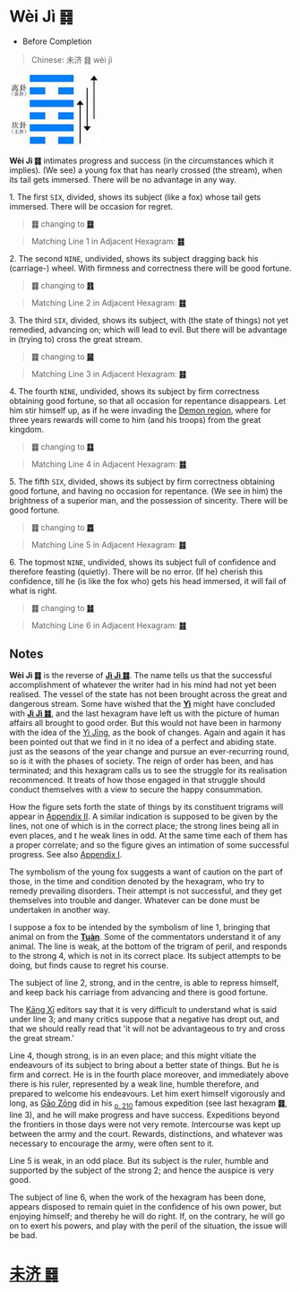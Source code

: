 # Wèi Jì ䷿

* Before Completion

> Chinese: 未济 ䷿ wèi jì

<a id="p-207"/>

<img src="shapes/64.10.jpg" width="160" alt="未济">

**Wèi Jì ䷿** intimates progress and success (in the circumstances which it implies).
(We see) a young fox that has nearly crossed (the stream), when its tail gets immersed. There will be no advantage in any way.

<a id="p-208"/>

1.<a name="64.1"></a> The first `SIX`, divided, shows its subject (like a fox) whose tail gets immersed. There will be occasion for regret.

> **䷿** changing to [**䷥**](e79dbdkui.md#38.1)

> Matching Line 1 in Adjacent Hexagram: [**䷾**](e697a2e6b58ejiji.md#63.1)

2.<a name="64.2"></a> The second `NINE`, undivided, shows its subject dragging back his (carriage-) wheel. With firmness and correctness there will be good fortune.

> **䷿** changing to [**䷢**](e6998bjin.md#35.2)

> Matching Line 2 in Adjacent Hexagram: [**䷾**](e697a2e6b58ejiji.md#63.2)

3.<a name="64.3"></a> The third `SIX`, divided, shows its subject, with (the state of things) not yet remedied, advancing on; which will lead to evil. But there will be advantage in (trying to) cross the great stream.

> **䷿** changing to [**䷱**](e9bc8eding.md#50.3)

> Matching Line 3 in Adjacent Hexagram: [**䷾**](e697a2e6b58ejiji.md#63.3)

4.<a name="64.4"></a> The fourth `NINE`, undivided, shows its subject by firm correctness obtaining good fortune, so that all occasion for repentance disappears. Let him stir himself up, as if he were invading the [Demon region](https://en.wikipedia.org/wiki/Guifang), where for three years rewards will come to him (and his troops) from the great kingdom.

> **䷿** changing to [**䷃**](e89299meng.md#4.4)

> Matching Line 4 in Adjacent Hexagram: [**䷾**](e697a2e6b58ejiji.md#63.4)

<a id="p-209"/>

5.<a name="64.5"></a> The fifth `SIX`, divided, shows its subject by firm correctness obtaining good fortune, and having no occasion for repentance. (We see in him) the brightness of a superior man, and the possession of sincerity. There will be good fortune.

> **䷿** changing to [**䷅**](e8aebcsong.md#6.5)

> Matching Line 5 in Adjacent Hexagram: [**䷾**](e697a2e6b58ejiji.md#63.5)

6.<a name="64.6"></a> The topmost `NINE`, undivided, shows its subject full of confidence and therefore feasting (quietly). There will be no error. (If he) cherish this confidence, till he (is like the fox who) gets his head immersed, it will fail of what is right.

> **䷿** changing to [**䷧**](e8a7a3xie.md#40.6)

> Matching Line 6 in Adjacent Hexagram: [**䷾**](e697a2e6b58ejiji.md#63.6)

<a id="p-210"/>

## Notes

**Wèi Jì ䷿** is the reverse of [**Jì Jì ䷾**](e697a2e6b58ejiji.md). The name tells us that the successful accomplishment of whatever the writer had in his mind had not yet been realised. The vessel of the state has not been brought across the great and dangerous stream. Some have wished that the [**Yì**](https://en.wikipedia.org/wiki/I_Ching) might have concluded with [**Jì Jì ䷾**](e697a2e6b58ejiji.md), and the last hexagram have left us with the picture of human affairs all brought to good order. But this would not have been in harmony with the idea of the [Yì Jīng](https://en.wikipedia.org/wiki/I_Ching), as the book of changes. Again and again it has been pointed out that we find in it no idea of a perfect and abiding state. just as the seasons of the year change and pursue an ever-recurring round, so is it with the phases of society. The reign of order has been, and has terminated; and this hexagram calls us to see the struggle for its realisation recommenced. It treats of how those engaged in that struggle should conduct themselves with a view to secure the happy consummation.

How the figure sets forth the state of things by its constituent trigrams will appear in [Appendix II](appendix02.md). A similar indication is supposed to be given by the lines, not one of which is in the correct place; the strong lines being all in even places, and t he weak lines in odd. At the same time each of them has a proper correlate; and so the figure gives an intimation of some successful progress. See also [Appendix I](appendix01.md).

The symbolism of the young fox suggests a want of caution on the part of those, in the time and condition denoted by the hexagram, who try to remedy prevailing disorders. Their attempt is not successful, and they get themselves into trouble and danger. Whatever can be done must be undertaken in another way.

I suppose a fox to be intended by the symbolism of line 1, bringing that animal on from the [**Tuàn**](https://en.wikipedia.org/wiki/Ten_Wings). Some of the commentators understand it of any animal. The line is weak, at the bottom of the trigram of peril, and responds to the strong 4, which is not in its correct place. Its subject attempts to be doing, but finds cause to regret his course.

The subject of line 2, strong, and in the centre, is able to repress himself, and keep back his carriage from advancing and there is good fortune.

The [Kāng Xī](https://en.wikipedia.org/wiki/Kangxi_Dictionary) editors say that it is very difficult to understand what is said under line 3; and many critics suppose that a negative has dropt out, and that we should really read that 'it will not be advantageous to try and cross the great stream.'

Line 4, though strong, is in an even place; and this might vitiate the endeavours of its subject to bring about a better state of things. But he is firm and correct. He is in the fourth place moreover, and immediately above there is his ruler, represented by a weak line, humble therefore, and prepared to welcome his endeavours. Let him exert himself vigorously and long, as [Gāo Zōng](https://zh.wikipedia.org/zh-cn/高宗) did in his <sub>[p. 210](#p-210)</sub> famous expedition (see last hexagram **䷿**, line 3), and he will make progress and have success. Expeditions beyond the frontiers in those days were not very remote. Intercourse was kept up between the army and the court. Rewards, distinctions, and whatever was necessary to encourage the army, were often sent to it.

Line 5 is weak, in an odd place. But its subject is the ruler, humble and supported by the subject of the strong 2; and hence the auspice is very good.

The subject of line 6, when the work of the hexagram has been done, appears disposed to remain quiet in the confidence of his own power, but enjoying himself; and thereby he will do right. If, on the contrary, he will go on to exert his powers, and play with the peril of the situation, the issue will be bad.

# [未济 ䷿](e69caae6b58eweiji_cn.md)
